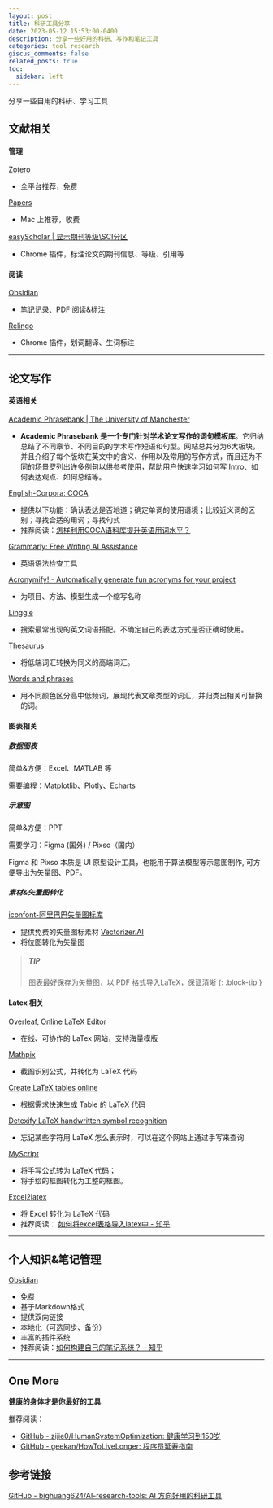 ```yaml
---
layout: post
title: 科研工具分享
date: 2023-05-12 15:53:00-0400
description: 分享一些好用的科研、写作和笔记工具
categories: tool research
giscus_comments: false
related_posts: true
toc:
  sidebar: left
---
```



分享一些自用的科研、学习工具


## 文献相关

#### 管理

[Zotero](https://github.com/zotero/zotero)
- 全平台推荐，免费

[Papers](https://www.papersapp.com/)
- Mac 上推荐，收费

[easyScholar | 显示期刊等级\\SCI分区](https://www.easyscholar.cc/)
- Chrome 插件，标注论文的期刊信息、等级、引用等

#### 阅读

[Obsidian](https://obsidian.md/)
- 笔记记录、PDF 阅读&标注

[Relingo](https://relingo.net/en/index)
- Chrome 插件，划词翻译、生词标注

---

## 论文写作

#### 英语相关

[Academic Phrasebank | The University of Manchester](https://www.phrasebank.manchester.ac.uk/)
- **Academic Phrasebank 是一个专门针对学术论文写作的词句模板库**。它归纳总结了不同章节、不同目的的学术写作短语和句型。网站总共分为6大板块，并且介绍了每个版块在英文中的含义、作用以及常用的写作方式，而且还为不同的场景罗列出许多例句以供参考使用，帮助用户快速学习如何写 Intro、如何表达观点、如何总结等。

[English-Corpora: COCA](https://www.english-corpora.org/coca/)
- 提供以下功能：确认表达是否地道；确定单词的使用语境；比较近义词的区别；寻找合适的用词；寻找句式
- 推荐阅读：[怎样利用COCA语料库提升英语用词水平？](https://www.zhihu.com/tardis/zm/art/28838654?source_id=1003)

[Grammarly: Free Writing AI Assistance](https://www.grammarly.com/)
- 英语语法检查工具

[Acronymify! - Automatically generate fun acronyms for your project](https://acronymify.com/)
- 为项目、方法、模型生成一个缩写名称

[Linggle](https://linggle.com/)
- 搜索最常出现的英文词语搭配。不确定自己的表达方式是否正确时使用。

[Thesaurus](https://www.thesaurus.com/)
- 将低端词汇转换为同义的高端词汇。

[Words and phrases](https://www.wordandphrase.info/analyzeText.asp)
- 用不同颜色区分高中低频词，展现代表文章类型的词汇，并归类出相关可替换的词。

#### 图表相关

##### 数据图表

简单&方便：Excel、MATLAB 等

需要编程：Matplotlib、Plotly、Echarts

##### 示意图

简单&方便：PPT

需要学习：Figma (国外) / Pixso（国内）

Figma 和 Pixso 本质是 UI 原型设计工具，也能用于算法模型等示意图制作, 可方便导出为矢量图、PDF。

##### 素材&矢量图转化
[iconfont-阿里巴巴矢量图标库](https://www.iconfont.cn/)
- 提供免费的矢量图标素材
[Vectorizer.AI](https://vectorizer.ai/)
- 将位图转化为矢量图


> ##### TIP
>
> 图表最好保存为矢量图，以 PDF 格式导入LaTeX，保证清晰
{: .block-tip }


#### Latex 相关

[Overleaf, Online LaTeX Editor](https://www.overleaf.com/)
- 在线、可协作的 LaTex 网站，支持海量模版

[Mathpix](https://mathpix.com/)
- 截图识别公式，并转化为 LaTeX 代码

[Create LaTeX tables online](https://www.tablesgenerator.com/)
- 根据需求快速生成 Table 的 LaTeX 代码

[Detexify LaTeX handwritten symbol recognition](http://detexify.kirelabs.org/classify.html)
- 忘记某些字符用 LaTeX 怎么表示时，可以在这个网站上通过手写来查询

[MyScript](https://webdemo.myscript.com/)
- 将手写公式转为 LaTeX 代码；
- 将手绘的框图转化为工整的框图。

[Excel2latex](https://ctan.org/pkg/excel2latex)
- 将 Excel 转化为 LaTeX 代码
- 推荐阅读： [如何将excel表格导入latex中 - 知乎](https://zhuanlan.zhihu.com/p/148876880)

---

## 个人知识&笔记管理

[Obsidian](https://obsidian.md/)
- 免费
- 基于Markdown格式
- 提供双向链接
- 本地化（可选同步、备份）
- 丰富的插件系统
- 推荐阅读：[如何构建自己的笔记系统？ - 知乎](https://www.zhihu.com/question/23427617/answer/1461195696)


---
## One More

**健康的身体才是你最好的工具**

推荐阅读：
- [GitHub - zijie0/HumanSystemOptimization: 健康学习到150岁](https://github.com/zijie0/HumanSystemOptimization) 
- [GitHub - geekan/HowToLiveLonger: 程序员延寿指南](https://github.com/geekan/HowToLiveLonger)



## 参考链接
[GitHub - bighuang624/AI-research-tools: AI 方向好用的科研工具](https://github.com/bighuang624/AI-research-tools)
